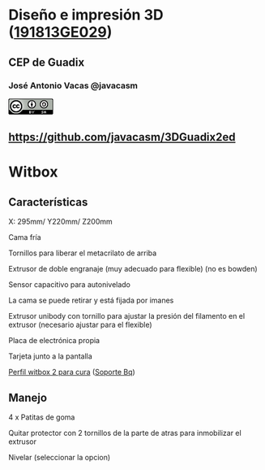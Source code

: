 # Diseño e impresión 3D ([191813GE029](https://www.juntadeandalucia.es/educacion/secretariavirtual/consultaCEP/actividad/191813GE029/))

## CEP de Guadix


### José Antonio Vacas @javacasm

![CCbySA](images/CCbySQ_88x31.png)

## https://github.com/javacasm/3DGuadix2ed


# Witbox

## Características


X: 295mm/ Y220mm/ Z200mm

Cama fría

Tornillos para liberar el metacrilato de arriba

Extrusor de doble engranaje (muy adecuado para flexible) (no es bowden)

Sensor capacitivo para autonivelado

La cama se puede retirar  y está fijada por imanes

Extrusor unibody con tornillo para ajustar la presión del filamento en el extrusor (necesario ajustar para el flexible)

Placa de electrónica propia

Tarjeta junto a la pantalla

[Perfil witbox 2 para cura](https://github.com/bq/printing-profiles/archive/BQ_Witbox_2.zip) ([Soporte Bq](https://www.bq.com/es/support/witbox-2/support-sheet))


## Manejo

4 x Patitas de goma

Quitar protector con 2 tornillos de la parte de atras para inmobilizar el extrusor

Nivelar (seleccionar la opcion)


